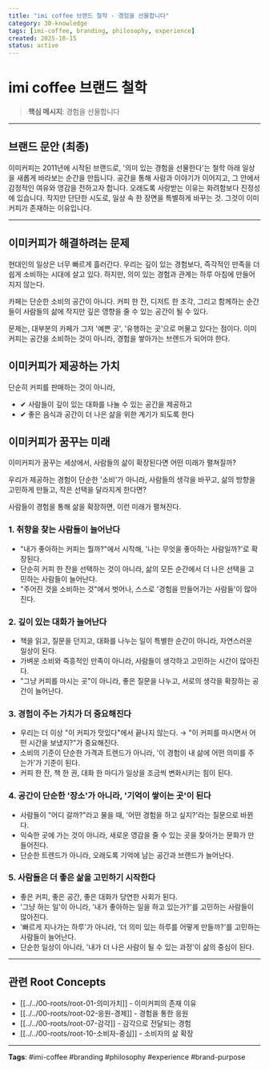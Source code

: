 ```yaml
---
title: "imi coffee 브랜드 철학 - 경험을 선물합니다"
category: 30-knowledge
tags: [imi-coffee, branding, philosophy, experience]
created: 2025-10-15
status: active
---
```


# imi coffee 브랜드 철학

> **핵심 메시지**: 경험을 선물합니다

---

## 브랜드 문안 (최종)

이미커피는 2011년에 시작된 브랜드로, '의미 있는 경험을 선물한다'는 철학 아래 일상을 새롭게 바라보는 순간을 만듭니다.
공간을 통해 사람과 이야기가 이어지고, 그 안에서 감정적인 여유와 영감을 전하고자 합니다.
오래도록 사랑받는 이유는 화려함보다 진정성에 있습니다. 작지만 단단한 시도로, 일상 속 한 장면을 특별하게 바꾸는 것. 그것이 이미커피가 존재하는 이유입니다.

---

## 이미커피가 해결하려는 문제

현대인의 일상은 너무 빠르게 흘러간다.
우리는 깊이 있는 경험보다, 즉각적인 만족을 더 쉽게 소비하는 시대에 살고 있다.
하지만, 의미 있는 경험과 관계는 하루 아침에 만들어지지 않는다.

카페는 단순한 소비의 공간이 아니다.
커피 한 잔, 디저트 한 조각, 그리고 함께하는 순간들이 사람들의 삶에 작지만 깊은 영향을 줄 수 있는 공간이 될 수 있다.

문제는, 대부분의 카페가 그저 '예쁜 곳', '유행하는 곳'으로 머물고 있다는 점이다.
이미커피는 공간을 소비하는 것이 아니라, 경험을 쌓아가는 브랜드가 되어야 한다.

## 이미커피가 제공하는 가치

단순히 커피를 판매하는 것이 아니라,
- ✔ 사람들이 깊이 있는 대화를 나눌 수 있는 공간을 제공하고
- ✔ 좋은 음식과 공간이 더 나은 삶을 위한 계기가 되도록 한다

## 이미커피가 꿈꾸는 미래

이미커피가 꿈꾸는 세상에서, 사람들의 삶이 확장된다면 어떤 미래가 펼쳐질까?

우리가 제공하는 경험이 단순한 '소비'가 아니라, 사람들의 생각을 바꾸고, 삶의 방향을 고민하게 만들고, 작은 선택을 달라지게 한다면?

사람들이 경험을 통해 삶을 확장하면, 이런 미래가 펼쳐진다.

### 1. 취향을 찾는 사람들이 늘어난다

- "내가 좋아하는 커피는 뭘까?"에서 시작해, '나는 무엇을 좋아하는 사람일까?'로 확장된다.
- 단순히 커피 한 잔을 선택하는 것이 아니라, 삶의 모든 순간에서 더 나은 선택을 고민하는 사람들이 늘어난다.
- "주어진 것을 소비하는 것"에서 벗어나, 스스로 '경험을 만들어가는 사람들'이 많아진다.

### 2. 깊이 있는 대화가 늘어난다

- 책을 읽고, 질문을 던지고, 대화를 나누는 일이 특별한 순간이 아니라, 자연스러운 일상이 된다.
- 가벼운 소비와 즉흥적인 만족이 아니라, 사람들이 생각하고 고민하는 시간이 많아진다.
- "그냥 커피를 마시는 곳"이 아니라, 좋은 질문을 나누고, 서로의 생각을 확장하는 공간이 늘어난다.

### 3. 경험이 주는 가치가 더 중요해진다

- 우리는 더 이상 "이 커피가 맛있다"에서 끝나지 않는다. → "이 커피를 마시면서 어떤 시간을 보냈지?"가 중요해진다.
- 소비의 기준이 단순한 가격과 트렌드가 아니라, '이 경험이 내 삶에 어떤 의미를 주는가'가 기준이 된다.
- 커피 한 잔, 책 한 권, 대화 한 마디가 일상을 조금씩 변화시키는 힘이 된다.

### 4. 공간이 단순한 '장소'가 아니라, '기억이 쌓이는 곳'이 된다

- 사람들이 "어디 갈까?"라고 물을 때, '어떤 경험을 하고 싶지?'라는 질문으로 바뀐다.
- 익숙한 곳에 가는 것이 아니라, 새로운 영감을 줄 수 있는 곳을 찾아가는 문화가 만들어진다.
- 단순한 트렌드가 아니라, 오래도록 기억에 남는 공간과 브랜드가 늘어난다.

### 5. 사람들은 더 좋은 삶을 고민하기 시작한다

- 좋은 커피, 좋은 공간, 좋은 대화가 당연한 사회가 된다.
- '그냥 하는 일'이 아니라, '내가 좋아하는 일을 하고 있는가?'를 고민하는 사람들이 많아진다.
- '빠르게 지나가는 하루'가 아니라, '더 의미 있는 하루를 어떻게 만들까?'를 고민하는 사람들이 늘어난다.
- 단순한 일상이 아니라, '내가 더 나은 사람이 될 수 있는 과정'이 삶의 중심이 된다.

---

## 관련 Root Concepts

- [[../../00-roots/root-01-의미가치]] - 이미커피의 존재 이유
- [[../../00-roots/root-02-응원-경제]] - 경험을 통한 응원
- [[../../00-roots/root-07-감각]] - 감각으로 전달되는 경험
- [[../../00-roots/root-10-소비자-중심]] - 소비자의 삶 확장

---

**Tags**: #imi-coffee #branding #philosophy #experience #brand-purpose
